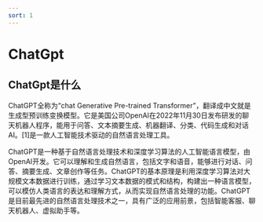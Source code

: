 ```yaml
---
sort: 1
---
```


# ChatGpt

## ChatGpt是什么
ChatGPT全称为“chat Generative Pre-trained Transformer”，翻译成中文就是生成型预训练变换模型。它是美国公司OpenAI在2022年11月30日发布研发的聊天机器人程序，能用于问答、文本摘要生成、机器翻译、分类、代码生成和对话AI。[1]是一款人工智能技术驱动的自然语言处理工具。

ChatGPT是一种基于自然语言处理技术和深度学习算法的人工智能语言模型，由OpenAI开发。它可以理解和生成自然语言，包括文字和语音，能够进行对话、问答、摘要生成、文章创作等任务。ChatGPT的基本原理是利用深度学习算法对大规模文本数据进行训练，通过学习文本数据的模式和结构，构建出一种语言模型，可以模仿人类语言的表达和理解方式，从而实现自然语言处理的功能。ChatGPT是目前最先进的自然语言处理技术之一，具有广泛的应用前景，包括智能客服、聊天机器人、虚拟助手等。